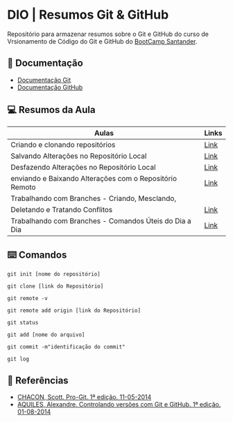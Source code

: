 
# DIO | Resumos Git & GitHub

Repositório para armazenar resumos sobre o Git e GitHub do curso de Vrsionamento de Código do Git e GitHub do [BootCamp Santander](https://web.dio.me/track/santander-2024-backend-com-java).


## 📄 Documentação
- [Documentação Git](https://git-scm.com/doc)
- [Documentação GitHub](https://docs.github.com/pt)

## 💻 Resumos da Aula

| Aulas | Links |
|------|----------|
| Criando e clonando repositórios | [Link]()|
| Salvando Alterações no Repositório Local | [Link](https://web.dio.me/course/versionamento-de-codigo-com-git-e-github/learning/599dd3dd-d189-474f-a55c-22f37b4472da?back=/track/santander-2024-backend-com-java)|
|Desfazendo Alterações no Repositório Local| [Link]()|
| enviando e Baixando Alterações com o Repositório Remoto | [Link]()|
| Trabalhando com Branches - Criando, Mesclando, | |
 Deletando e Tratando Conflitos  | [Link]()|
  | Trabalhando com Branches - Comandos Úteis do Dia a Dia | [Link]()|

## ⌨️ Comandos
  ```
git init [nome do repositório]

git clone [link do Repositório]

git remote -v

git remote add origin [link do Repositório]

git status

git add [nome do arquivo]

git commit -m"identificação do commit"

git log 

  ```

  ## 🔎 Referências 
 - [CHACON, Scott. Pro-Git.  1ª edição. 11-05-2014 ](https://git-scm.com/book/pt-br/v2)
  - [AQUILES, Alexandre. Controlando versões com Git e GitHub.  1ª edição. 01-08-2014 ](https://www.casadocodigo.com.br/pages/sumario-git-github)